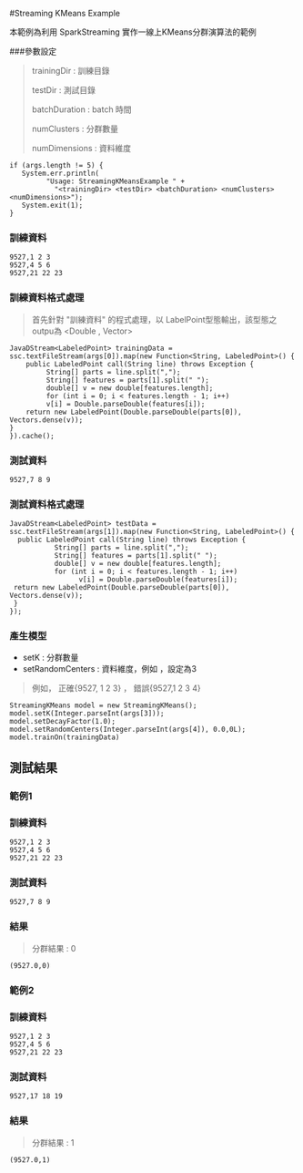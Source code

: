 #Streaming KMeans Example

本範例為利用 SparkStreaming 實作一線上KMeans分群演算法的範例


###參數設定

> trainingDir : 訓練目錄
> 
> testDir : 測試目錄
> 
> batchDuration : batch 時間
> 
> numClusters : 分群數量
> 
> numDimensions : 資料維度
 ```
 if (args.length != 5) {
    System.err.println(
          "Usage: StreamingKMeansExample " +
            "<trainingDir> <testDir> <batchDuration> <numClusters> <numDimensions>");
    System.exit(1);
 }
```




### 訓練資料



```
9527,1 2 3
9527,4 5 6
9527,21 22 23
```


### 訓練資料格式處理

>首先針對 "訓練資料" 的程式處理，以 LabelPoint型態輸出，該型態之outpu為 <Double , Vector>
```
JavaDStream<LabeledPoint> trainingData = ssc.textFileStream(args[0]).map(new Function<String, LabeledPoint>() {
    public LabeledPoint call(String line) throws Exception {
         String[] parts = line.split(",");
         String[] features = parts[1].split(" ");
         double[] v = new double[features.length];
         for (int i = 0; i < features.length - 1; i++)
         v[i] = Double.parseDouble(features[i]);
    return new LabeledPoint(Double.parseDouble(parts[0]), Vectors.dense(v));
}
}).cache();
```
    



### 測試資料
```
9527,7 8 9
```

### 測試資料格式處理
```
JavaDStream<LabeledPoint> testData = ssc.textFileStream(args[1]).map(new Function<String, LabeledPoint>() {
  public LabeledPoint call(String line) throws Exception {
           String[] parts = line.split(",");
           String[] features = parts[1].split(" ");
           double[] v = new double[features.length];
           for (int i = 0; i < features.length - 1; i++)
                 v[i] = Double.parseDouble(features[i]);
 return new LabeledPoint(Double.parseDouble(parts[0]), Vectors.dense(v));
 }
});
```


### 產生模型
* setK : 分群數量
* setRandomCenters : 資料維度，例如 ，設定為3
> 例如， 正確{9527, 1 2 3} ， 錯誤{9527,1 2 3 4}


```
StreamingKMeans model = new StreamingKMeans();
model.setK(Integer.parseInt(args[3]));
model.setDecayFactor(1.0);
model.setRandomCenters(Integer.parseInt(args[4]), 0.0,0L);
model.trainOn(trainingData)
```


## 測試結果



### 範例1

### 訓練資料

```
9527,1 2 3
9527,4 5 6
9527,21 22 23
```

### 測試資料

```
9527,7 8 9
```

### 結果
> 分群結果 : 0
```
(9527.0,0)
```

### 範例2

### 訓練資料

```
9527,1 2 3
9527,4 5 6
9527,21 22 23
```

### 測試資料
```
9527,17 18 19
```

### 結果
> 分群結果 : 1
```
(9527.0,1)
```
